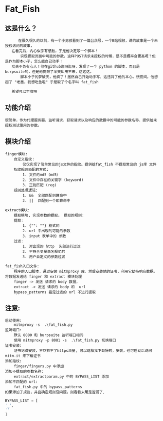 # Fat_Fish

## 这是什么？

```text
      在很久很久的以前，有一个小男孩看到了一篇公众号，一个B站视频，讲的故事是一个未授权访问的故事，
   在看完后，内心似乎有感触，于是他决定写一个脚本！
       实现提取页面中可能的参数，这样POST请求未授权的时候，是不是概率会更高呢？但是作为脚本小子，怎么能自己动手！
   功夫不负有心人！他在github逛呀逛呀，发现了一个 python 的脚本，而且是burpsuite的，但是他捣鼓了半天却用不来，这这这。
       脚本小子的梦破灭，他疯了！居然自己开始动手写，这违背了他的本心。恍惚间，他想起了 "老墨，我想吃鱼啦" 于是取了个名字叫 fat_fish
       
   希望可以丰收吧
```

## 功能介绍
    很简单，作为代理服务器，监听请求，获取请求以及响应的数据中的可能的参数名称，提供给未授权测试使用的参数。

## 模块介绍
    finger模块:
        自定义指纹：
            仅仅实现了简单常见的js文件的指纹。提供给fat_fish 不提取常见的 js库 文件
        指纹规则匹配的方式: 
            1. 文件的md5（md5）
            2. 文件中存在的关键字 (keyword)
            3. 正则匹配 (reg)
        规则处理逻辑: 
            1. &&  全部匹配则算命中
            2. ||  匹配到一个即算命中
    
    extract模块:
        提取模块, 实现参数的提取， 提取的规则: 
        提取:
            1. {"": ""} 格式的
            2. url 中出现的可能的参数
            3. input 表单中的 参数
        过滤:
            1. 对出现的 http  头部进行过滤
            2. 不符合变量命名规范的
            3. 用户自定义的参数过滤

    fat_fish入口文件:
        程序的入口脚本，通过安装 mitmproxy 库，然后安装他的证书，利用它劫持响应数据。将数据发送给 finger 和 extract 模块处理
        finger -> 发送 请求的 body 数据，
        extract -> 发送 请求的 body 和  url
        bypass_patterns 指定过滤的 url 不进行提取

## 注意:
    启动使用:
        mitmproxy -s  .\fat_fish.py
    监听端口:
        默认 8080 和 burpsuite 监听端口相同
        使用 mitmproxy -p 8081 -s  .\fat_fish.py 切换端口
    证书安装:
        证书记得安装，不然抓不了https流量, 可以选择我下载好的，安装，也可启动后访问 mitm.it 来下载证书
    添加指纹:
        finger/fingers.py 中添加
    添加不提取的参数名称:
        extract/extractparam.py 中的 BYPASS_LIST 添加
    添加不匹配的 url:
        fat_fish.py 中的 bypass_patterns
    如果添加了规则，并且确定规则没问题。则看看末尾是否漏了, 
```python
BYPASS_LIST = [
'_',
''
]
```
